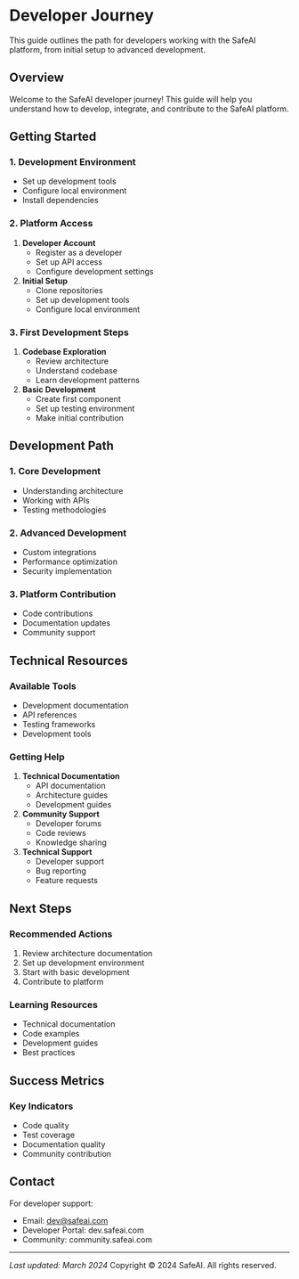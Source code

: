 # Developer Journey
This guide outlines the path for developers working with the SafeAI platform, from initial setup to advanced development.
## Overview
Welcome to the SafeAI developer journey! This guide will help you understand how to develop, integrate, and contribute to the SafeAI platform.
## Getting Started
### 1. Development Environment
- Set up development tools
- Configure local environment
- Install dependencies
### 2. Platform Access
1. **Developer Account**
   - Register as a developer
   - Set up API access
   - Configure development settings
2. **Initial Setup**
   - Clone repositories
   - Set up development tools
   - Configure local environment
### 3. First Development Steps
1. **Codebase Exploration**
   - Review architecture
   - Understand codebase
   - Learn development patterns
2. **Basic Development**
   - Create first component
   - Set up testing environment
   - Make initial contribution
## Development Path
### 1. Core Development
- Understanding architecture
- Working with APIs
- Testing methodologies
### 2. Advanced Development
- Custom integrations
- Performance optimization
- Security implementation
### 3. Platform Contribution
- Code contributions
- Documentation updates
- Community support
## Technical Resources
### Available Tools
- Development documentation
- API references
- Testing frameworks
- Development tools
### Getting Help
1. **Technical Documentation**
   - API documentation
   - Architecture guides
   - Development guides
2. **Community Support**
   - Developer forums
   - Code reviews
   - Knowledge sharing
3. **Technical Support**
   - Developer support
   - Bug reporting
   - Feature requests
## Next Steps
### Recommended Actions
1. Review architecture documentation
2. Set up development environment
3. Start with basic development
4. Contribute to platform
### Learning Resources
- Technical documentation
- Code examples
- Development guides
- Best practices
## Success Metrics
### Key Indicators
- Code quality
- Test coverage
- Documentation quality
- Community contribution
## Contact
For developer support:
- Email: dev@safeai.com
- Developer Portal: dev.safeai.com
- Community: community.safeai.com
---
*Last updated: March 2024*
Copyright © 2024 SafeAI. All rights reserved. 
